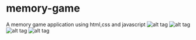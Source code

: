 # memory-game
A memory game application using html,css and javascript
![alt tag](https://github.com/poojaOfficial321/memory-game/blob/master/output/start_of_game.PNG)
![alt tag](https://github.com/poojaOfficial321/memory-game/blob/master/output/memory-game.PNG)
![alt tag](https://github.com/poojaOfficial321/memory-game/blob/master/output/matching-cards-selection.PNG)
![alt tag](https://github.com/poojaOfficial321/memory-game/blob/master/output/timer-out.PNG)
